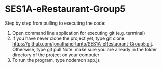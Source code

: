 # SES1A-eRestaurant-Group5

Step by step from pulling to executing the code:
1. Open command line application for executing git (e.g. terminal)
2. If you have never clone the project yet, type git clone https://github.com/jonathanertanto/SES1A-eRestaurant-Group5.git.
    Otherwise, type git pull
      Note: make sure you are already in the folder directory of the project on your computer
3. To run the program, type nodemon app.js

